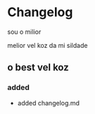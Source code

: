 # Changelog
sou o milior

melior vel koz da mi sildade
## o best vel koz
### added

- added changelog.md
